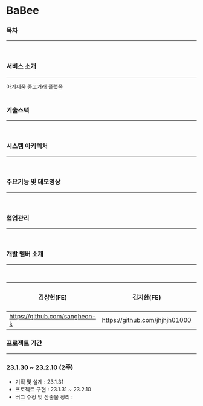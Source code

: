 # BaBee

### 목차

---

<br/>

### 서비스 소개

---

아기제품 중고거래 플랫폼
<br/>
<br/>

### 기술스택

---

<br/>

### 시스템 아키텍처

---

<br/>

### 주요기능 및 데모영상

---

<br/>

### 협업관리

---

<br/>

### 개발 멤버 소개

---

<br/>

| 김상헌(FE)                    | 김지환(FE)                     | 이다혜(FE)                   | 정다경(FE)                        | 김동규(BE) | 심예윤(BE) |
| ----------------------------- | ------------------------------ | ---------------------------- | --------------------------------- | ---------- | ---------- |
| https://github.com/sangheon-k | https://github.com/jhjhjh01000 | https://github.com/sally-dot | https://github.com/Jeong-Dagyeong |            |            |

### 프로젝트 기간

---

### 23.1.30 ~ 23.2.10 (2주)

- 기획 및 설계 : 23.1.31
- 프로젝트 구현 : 23.1.31 ~ 23.2.10
- 버그 수정 및 산출물 정리 :

